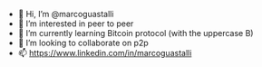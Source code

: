 - 👋 Hi, I’m @marcoguastalli
- 👀 I’m interested in peer to peer
- 🌱 I’m currently learning Bitcoin protocol (with the uppercase B)
- 💞️ I’m looking to collaborate on p2p
- 📫 https://www.linkedin.com/in/marcoguastalli

<!---
marcoguastalli/marcoguastalli is a ✨ special ✨ repository because its `README.md` (this file) appears on your GitHub profile.
You can click the Preview link to take a look at your changes.
--->
